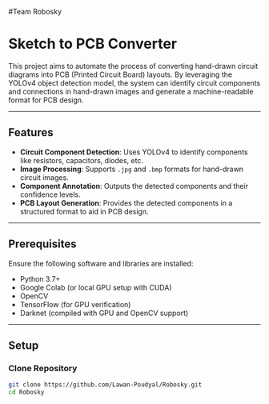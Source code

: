 #Team Robosky

# Sketch to PCB Converter

This project aims to automate the process of converting hand-drawn circuit diagrams into PCB (Printed Circuit Board) layouts. By leveraging the YOLOv4 object detection model, the system can identify circuit components and connections in hand-drawn images and generate a machine-readable format for PCB design.

---

## Features

- **Circuit Component Detection**: Uses YOLOv4 to identify components like resistors, capacitors, diodes, etc.
- **Image Processing**: Supports `.jpg` and `.bmp` formats for hand-drawn circuit images.
- **Component Annotation**: Outputs the detected components and their confidence levels.
- **PCB Layout Generation**: Provides the detected components in a structured format to aid in PCB design.

---

## Prerequisites

Ensure the following software and libraries are installed:

- Python 3.7+
- Google Colab (or local GPU setup with CUDA)
- OpenCV
- TensorFlow (for GPU verification)
- Darknet (compiled with GPU and OpenCV support)

---

## Setup

### Clone Repository

```bash
git clone https://github.com/Lawan-Poudyal/Robosky.git
cd Robosky
```
